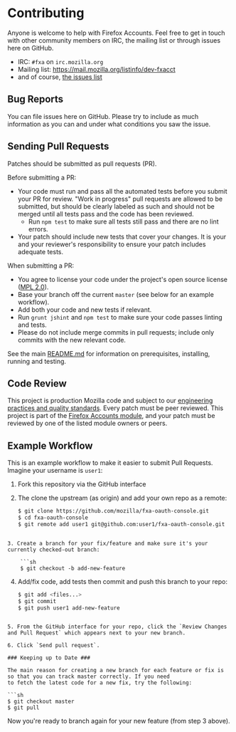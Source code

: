 # Contributing

Anyone is welcome to help with Firefox Accounts. Feel free to get in touch with other community members on IRC, the
mailing list or through issues here on GitHub.

- IRC: `#fxa` on `irc.mozilla.org`
- Mailing list: <https://mail.mozilla.org/listinfo/dev-fxacct>
- and of course, [the issues list](https://github.com/mozilla/fxa-oauth-server/issues)

## Bug Reports ##

You can file issues here on GitHub. Please try to include as much information as you can and under what conditions
you saw the issue.

## Sending Pull Requests ##

Patches should be submitted as pull requests (PR).

Before submitting a PR:
- Your code must run and pass all the automated tests before you submit your PR for review. "Work in progress" pull requests are allowed to be submitted, but should be clearly labeled as such and should not be merged until all tests pass and the code has been reviewed.
  - Run `npm test` to make sure all tests still pass and there are no lint errors.
- Your patch should include new tests that cover your changes. It is your and your reviewer's responsibility to ensure your patch includes adequate tests.

When submitting a PR:
- You agree to license your code under the project's open source license ([MPL 2.0](/LICENSE)).
- Base your branch off the current `master` (see below for an example workflow).
- Add both your code and new tests if relevant.
- Run `grunt jshint` and `npm test` to make sure your code passes linting and tests.
- Please do not include merge commits in pull requests; include only commits with the new relevant code.

See the main [README.md](/README.md) for information on prerequisites, installing, running and testing.

## Code Review ##

This project is production Mozilla code and subject to our [engineering practices and quality standards](https://developer.mozilla.org/en-US/docs/Mozilla/Developer_guide/Committing_Rules_and_Responsibilities). Every patch must be peer reviewed. This project is part of the [Firefox Accounts module](https://wiki.mozilla.org/Modules/Other#Firefox_Accounts), and your patch must be reviewed by one of the listed module owners or peers.

## Example Workflow ##

This is an example workflow to make it easier to submit Pull Requests. Imagine your username is `user1`:

1. Fork this repository via the GitHub interface

2. The clone the upstream (as origin) and add your own repo as a remote:

    ```sh
    $ git clone https://github.com/mozilla/fxa-oauth-console.git
    $ cd fxa-oauth-console
    $ git remote add user1 git@github.com:user1/fxa-oauth-console.git
```

3. Create a branch for your fix/feature and make sure it's your currently checked-out branch:

    ```sh
    $ git checkout -b add-new-feature
```

4. Add/fix code, add tests then commit and push this branch to your repo:

    ```sh
    $ git add <files...>
    $ git commit
    $ git push user1 add-new-feature
```

5. From the GitHub interface for your repo, click the `Review Changes and Pull Request` which appears next to your new branch.

6. Click `Send pull request`.

### Keeping up to Date ###

The main reason for creating a new branch for each feature or fix is so that you can track master correctly. If you need
to fetch the latest code for a new fix, try the following:

```sh
$ git checkout master
$ git pull
```

Now you're ready to branch again for your new feature (from step 3 above).